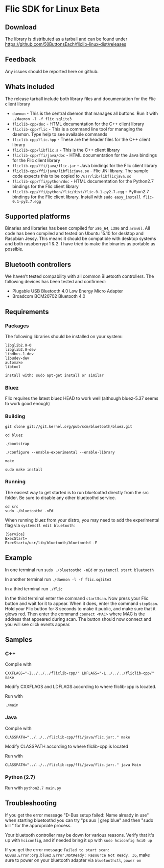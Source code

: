 # Flic SDK for Linux Beta

## Download

The library is distributed as a tarball and can be found under https://github.com/50ButtonsEach/fliclib-linux-dist/releases

## Feedback
Any issues should be reported here on github.

## Whats included
The release tarball include both library files and documentation for the Flic client library
* `daemon` - This is the central daemon that manages all buttons. Run it with `./daemon -l -f flic.sqlite3`
* `fliclib-cpp/doc` - HTML documentation for the C++ client library
* `fliclib-cpp/flic` - This is a command line tool for managing the daemon. Type help to see available commands
* `fliclib-cpp/flic.hpp` - These are the header files for the C++ client library
* `fliclib-cpp/libflic.a` - This is the C++ client library
* `fliclib-cpp/ffi/java/doc` - HTML documentation for the Java bindings for the Flic client library
* `fliclib-cpp/ffi/java/flic.jar` - Java bindings for the Flic client library
* `fliclib-cpp/ffi/java/libflicjava.so` - Flic JNI library. The sample code expects this to be copied to `/usr/lib/libflicjava.so`
* `fliclib-cpp/ffi/python/doc` - HTML documentation for the Python2.7 bindings for the Flic client library
* `fliclib-cpp/ffi/python/flic/dist/flic-0.1-py2.7.egg` - Python2.7 bindings for the Flic client library. Install with `sudo easy_install flic-0.1-py2.7.egg`

## Supported platforms
Binaries and libraries has been compiled for `x86_64`, `i386` and `armv6l`. All code has been compiled and tested on Ubuntu 15.10 for desktop and Raspbian Jessy. This means it should be compatible with desktop systems and both raspberrypi 1 & 2. I have tried to make the binaries as portable as possible.
## Bluetooth controllers
We haven't tested compability with all common Bluetooth controllers. The following devices has been tested and confirmed:
* Plugable USB Bluetooth 4.0 Low Energy Micro Adapter
* Broadcom BCM20702 Bluetooth 4.0

## Requirements
### Packages
The following libraries should be installed on your system:
```
libglib2.0-0
libglib2.0-dev
libdbus-1-dev
libudev-dev
automake
libtool

install with: sudo apt-get install or similar
```
### Bluez
Flic requires the latest bluez HEAD to work well (although bluez-5.37 seems to work good enough)
### Building
```
git clone git://git.kernel.org/pub/scm/bluetooth/bluez.git

cd bluez

./bootstrap

./configure --enable-experimental --enable-library

make

sudo make install
```

### Running
The easiest way to get started is to run bluetoothd directly from the src folder. Be sure to disable any other bluetoothd service.

```
cd src
sudo ./bluetoothd -nEd
```
When running bluez from your distro, you may need to add the experimental flag via `systemctl edit bluetooth`:
```
[Service]
ExecStart=
ExecStart=/usr/lib/bluetooth/bluetoothd -E
```
## Example
In one terminal run `sudo ./bluetoothd -nEd` or `systemctl start bluetooth`

In another terminal run `./daemon -l -f flic.sqlite3`

In a third terminal run `./flic`

In the third terminal enter the command `startScan`. Now press your Flic button and wait for it to appear. When it does, enter the command `stopScan`. Hold your Flic button for 8 seconds to make it public, and make sure that it glows red. Then enter the command `connect <MAC>` where MAC is the address that appeared during scan. The button should now connect and you will see click events appear.

## Samples
### C++
Compile with
```
CXXFLAGS="-I../../../fliclib-cpp/" LDFLAGS="-L../../../fliclib-cpp/"  make
```
Modify CXXFLAGS and LDFLAGS according to where fliclib-cpp is located.

Run with
```
./main
```

### Java
Compile with
```
CLASSPATH="../../../fliclib-cpp/ffi/java/flic.jar:." make
```
Modify CLASSPATH according to where fliclib-cpp is located

Run with
```
CLASSPATH="../../../fliclib-cpp/ffi/java/flic.jar:." java Main
```
### Python (2.7)
Run with ```python2.7 main.py```

## Troubleshooting
If you get the error message "D-Bus setup failed: Name already in use" when starting bluetoothd you can try "ps aux | grep blue" and then "sudo kill " for the appropriate process.

Your bluetooth controller may be down for various reasons. Verify that it's up with ```hciconfig```, and if needed bring it up with ```sudo hciconfig hci0 up```

If you get the error message `Failed to start scan: GDBus.Error:org.bluez.Error.NotReady: Resource Not Ready, 36`, make sure to power on your bluetooth adapter via `bluetoothctl`, `power on`
